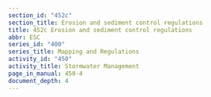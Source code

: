 ```yaml
---
section_id: "452c"
section_title: Erosion and sediment control regulations
title: 452c Erosion and sediment control regulations
abbr: ESC
series_id: "400"
series_title: Mapping and Regulations
activity_id: "450"
activity_title: Stormwater Management
page_in_manual: 450-4
document_depth: 4
---
```

